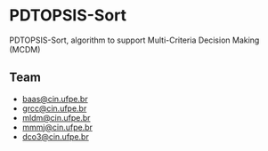 # PDTOPSIS-Sort
PDTOPSIS-Sort, algorithm to support Multi-Criteria Decision Making (MCDM)

## Team
- baas@cin.ufpe.br
- grcc@cin.ufpe.br
- mldm@cin.ufpe.br
- mmmj@cin.ufpe.br
- dco3@cin.ufpe.br
